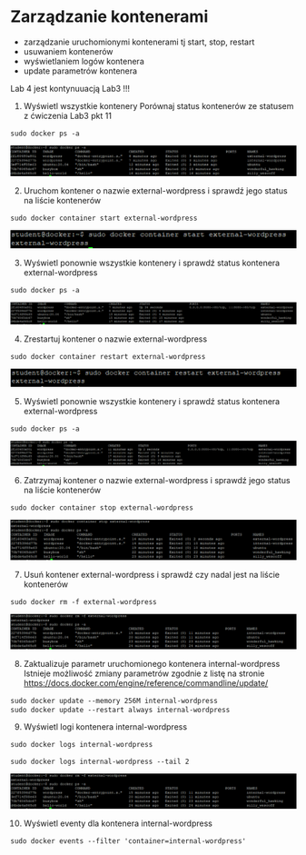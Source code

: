 # Zarządzanie kontenerami

- zarządzanie uruchomionymi kontenerami tj start, stop, restart
- usuwaniem kontenerów
- wyświetlaniem logów kontenera
- update parametrów kontenera

Lab 4 jest kontynuuacją Lab3 !!!

1. Wyświetl wszystkie kontenery
Porównaj status kontenerów ze statusem z ćwiczenia Lab3 pkt 11

```
sudo docker ps -a
```
![Docker Containers](img/lab4_1.png)

2. Uruchom kontener o nazwie external-wordpress i sprawdź jego status na liście kontenerów
```
sudo docker container start external-wordpress
```
![Docker Containers](img/lab4_2.png)

3. Wyświetl ponownie wszystkie kontenery i sprawdź status kontenera external-wordpress
```
sudo docker ps -a
```
![Docker Containers](img/lab4_3.png)

4. Zrestartuj kontener o nazwie external-wordpress
```
sudo docker container restart external-wordpress
```
![Docker Containers](img/lab4_4.png)

5. Wyświetl ponownie wszystkie kontenery i sprawdź status kontenera external-wordpress
```
sudo docker ps -a
```
![Docker Containers](img/lab4_5.png)

6. Zatrzymaj kontener o nazwie external-wordpress i sprawdź jego status na liście kontenerów
```
sudo docker container stop external-wordpress
```
![Docker Containers](img/lab4_6.png)

7. Usuń kontener external-wordpress i sprawdź czy nadal jest na liście kontenerów
```
sudo docker rm -f external-wordpress
```
![Docker Containers](img/lab4_7.png)

8. Zaktualizuje parametr uruchomionego kontenera internal-wordpress
Istnieje możliwość zmiany parametrów zgodnie z listę na stronie https://docs.docker.com/engine/reference/commandline/update/
```
sudo docker update --memory 256M internal-wordpress
sudo docker update --restart always internal-wordpress
```

9. Wyświetl logi kontenera internal-wordpress
```
sudo docker logs internal-wordpress
```
```
sudo docker logs internal-wordpress --tail 2
```
![Docker Containers](img/lab4_7.png)

10. Wyświetl eventy dla kontenera internal-wordpress
```
sudo docker events --filter 'container=internal-wordpress'
```


